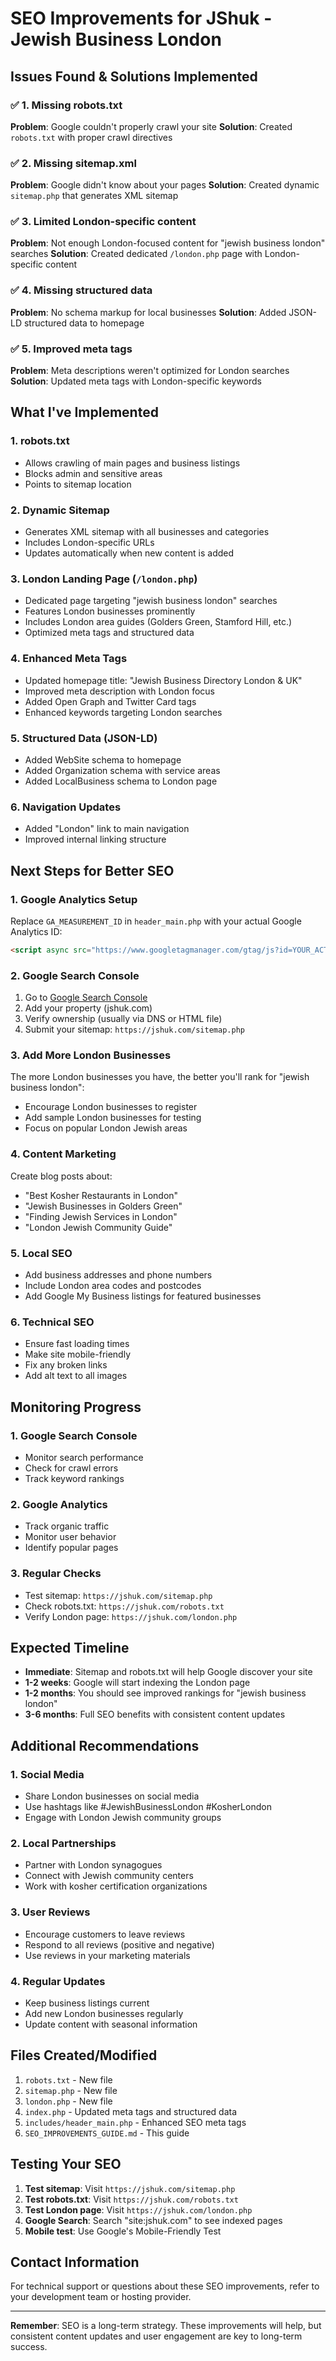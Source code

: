 # SEO Improvements for JShuk - Jewish Business London

## Issues Found & Solutions Implemented

### ✅ 1. Missing robots.txt
**Problem**: Google couldn't properly crawl your site
**Solution**: Created `robots.txt` with proper crawl directives

### ✅ 2. Missing sitemap.xml
**Problem**: Google didn't know about your pages
**Solution**: Created dynamic `sitemap.php` that generates XML sitemap

### ✅ 3. Limited London-specific content
**Problem**: Not enough London-focused content for "jewish business london" searches
**Solution**: Created dedicated `/london.php` page with London-specific content

### ✅ 4. Missing structured data
**Problem**: No schema markup for local businesses
**Solution**: Added JSON-LD structured data to homepage

### ✅ 5. Improved meta tags
**Problem**: Meta descriptions weren't optimized for London searches
**Solution**: Updated meta tags with London-specific keywords

## What I've Implemented

### 1. robots.txt
- Allows crawling of main pages and business listings
- Blocks admin and sensitive areas
- Points to sitemap location

### 2. Dynamic Sitemap
- Generates XML sitemap with all businesses and categories
- Includes London-specific URLs
- Updates automatically when new content is added

### 3. London Landing Page (`/london.php`)
- Dedicated page targeting "jewish business london" searches
- Features London businesses prominently
- Includes London area guides (Golders Green, Stamford Hill, etc.)
- Optimized meta tags and structured data

### 4. Enhanced Meta Tags
- Updated homepage title: "Jewish Business Directory London & UK"
- Improved meta description with London focus
- Added Open Graph and Twitter Card tags
- Enhanced keywords targeting London searches

### 5. Structured Data (JSON-LD)
- Added WebSite schema to homepage
- Added Organization schema with service areas
- Added LocalBusiness schema to London page

### 6. Navigation Updates
- Added "London" link to main navigation
- Improved internal linking structure

## Next Steps for Better SEO

### 1. Google Analytics Setup
Replace `GA_MEASUREMENT_ID` in `header_main.php` with your actual Google Analytics ID:
```html
<script async src="https://www.googletagmanager.com/gtag/js?id=YOUR_ACTUAL_GA_ID"></script>
```

### 2. Google Search Console
1. Go to [Google Search Console](https://search.google.com/search-console)
2. Add your property (jshuk.com)
3. Verify ownership (usually via DNS or HTML file)
4. Submit your sitemap: `https://jshuk.com/sitemap.php`

### 3. Add More London Businesses
The more London businesses you have, the better you'll rank for "jewish business london":
- Encourage London businesses to register
- Add sample London businesses for testing
- Focus on popular London Jewish areas

### 4. Content Marketing
Create blog posts about:
- "Best Kosher Restaurants in London"
- "Jewish Businesses in Golders Green"
- "Finding Jewish Services in London"
- "London Jewish Community Guide"

### 5. Local SEO
- Add business addresses and phone numbers
- Include London area codes and postcodes
- Add Google My Business listings for featured businesses

### 6. Technical SEO
- Ensure fast loading times
- Make site mobile-friendly
- Fix any broken links
- Add alt text to all images

## Monitoring Progress

### 1. Google Search Console
- Monitor search performance
- Check for crawl errors
- Track keyword rankings

### 2. Google Analytics
- Track organic traffic
- Monitor user behavior
- Identify popular pages

### 3. Regular Checks
- Test sitemap: `https://jshuk.com/sitemap.php`
- Check robots.txt: `https://jshuk.com/robots.txt`
- Verify London page: `https://jshuk.com/london.php`

## Expected Timeline

- **Immediate**: Sitemap and robots.txt will help Google discover your site
- **1-2 weeks**: Google will start indexing the London page
- **1-2 months**: You should see improved rankings for "jewish business london"
- **3-6 months**: Full SEO benefits with consistent content updates

## Additional Recommendations

### 1. Social Media
- Share London businesses on social media
- Use hashtags like #JewishBusinessLondon #KosherLondon
- Engage with London Jewish community groups

### 2. Local Partnerships
- Partner with London synagogues
- Connect with Jewish community centers
- Work with kosher certification organizations

### 3. User Reviews
- Encourage customers to leave reviews
- Respond to all reviews (positive and negative)
- Use reviews in your marketing materials

### 4. Regular Updates
- Keep business listings current
- Add new London businesses regularly
- Update content with seasonal information

## Files Created/Modified

1. `robots.txt` - New file
2. `sitemap.php` - New file  
3. `london.php` - New file
4. `index.php` - Updated meta tags and structured data
5. `includes/header_main.php` - Enhanced SEO meta tags
6. `SEO_IMPROVEMENTS_GUIDE.md` - This guide

## Testing Your SEO

1. **Test sitemap**: Visit `https://jshuk.com/sitemap.php`
2. **Test robots.txt**: Visit `https://jshuk.com/robots.txt`
3. **Test London page**: Visit `https://jshuk.com/london.php`
4. **Google Search**: Search "site:jshuk.com" to see indexed pages
5. **Mobile test**: Use Google's Mobile-Friendly Test

## Contact Information

For technical support or questions about these SEO improvements, refer to your development team or hosting provider.

---

**Remember**: SEO is a long-term strategy. These improvements will help, but consistent content updates and user engagement are key to long-term success. 